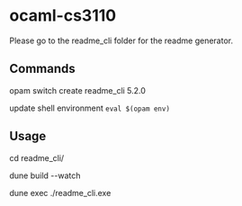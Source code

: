 # ocaml-cs3110
Please go to the readme_cli folder for the readme generator.

## Commands

opam switch create readme_cli 5.2.0

update shell environment
```eval $(opam env)```

## Usage
cd readme_cli/

dune build --watch

dune exec ./readme_cli.exe
